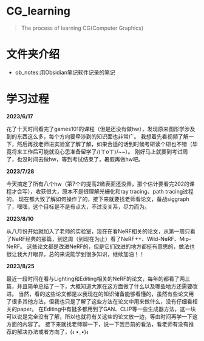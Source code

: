 # CG_learning
> The process of learning CG(Computer Graphics)

# 文件夹介绍

* ob_notes:用Obsidian笔记软件记录的笔记

# 学习过程

**2023/6/17**

花了十天时间看完了games101的课程（但是还没有做hw），发现原来图形学涉及到的东西这么多，每个方向要牵涉到的知识面也非常广。
我想着先看视频了解一下，然后再找老师进实验室了解了解，如果合适的话到时候考研读个研也不错（毕竟将来工作后可能就没心思准备留学了/(ㄒoㄒ)/~~）。
刚好马上就要到考试周了，也没时间去做hw，等到考试结束了，暑假再做hw吧。

**2023/7/28**

今天搞定了所有八个hw（第7个的提高2微表面还没弄，那个估计要看完202的课程才会写），收获很大，原本不是很理解光栅化和ray tracing、path tracing过程的，
现在都大致了解如何操作了的，接下来就要找老师看论文，备战siggraph了，嘿嘿，这个目标是不是有点大，不过没关系，尽力而为。

**2023/8/10**

从八月份开始就加入了老师的实验室，现在在看NeRF相关的论文，从第一周只看了NeRF经典的那篇，到这周（到现在为止）看了NeRF++、Wild-NeRF、Mip-NeRF。
这些论文都是改进NeRF的，但是它们改进的地方都挺有意思的，做法也很让我大开眼界，总的来说能学到很多知识，继续加油！！

**2023/8/25**

最近一段时间在看与Lighting和Editing相关的NeRF的论文，每年的都看了两三篇，并且简单总结了一下，大概知道大家在这方面做了什么以及哪些地方还需要改进。
当然，看的这些论文都是以我现在的知识储备能够看懂的，虽然有些论文用了很多其他方法，但我也只是了解了这些方法在论文中用来做什么，没有仔细看相关的paper。
在Editing中有挺多都用到了GAN、CLIP等一些生成器方法，这一块可以说是完全没有了解，所以也就将有关这些的论文放一边，等由时间再学一下这方面的内容了。
接下来就找老师聊一下，说一下我目前的看法，看老师有没有推荐的解决办法或者方向了，(ง •_•)ง